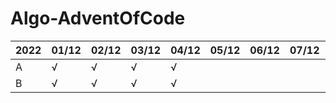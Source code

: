 # Algo-AdventOfCode

| 2022 | 01/12 | 02/12 | 03/12 | 04/12 | 05/12 | 06/12 | 07/12 | 08/12 | 09/12 | 10/12 | 11/12 | 12/12 | 13/12 | 14/12 | 15/12 | 16/12 | 17/12 | 18/12 | 19/12 | 20/12 | 21/12 | 22/12 | 23/12 | 24/12 | 25/12 |
|------|-------|-------|-------|-------|-------|-------|-------|-------|-------|-------|-------|-------|-------|-------|-------|-------|-------|-------|-------|-------|-------|-------|-------|-------|-------|
| A    | √     | √     | √     | √     |       |       |       |       |       |       |       |       |       |       |       |       |       |       |       |       |       |       |       |       |       |
| B    | √     | √     | √     | √     |       |       |       |       |       |       |       |       |       |       |       |       |       |       |       |       |       |       |       |       |       | 
